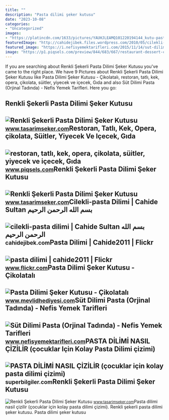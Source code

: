 ```yaml
---
title: ""
description: "Pasta dilimi şeker kutusu"
date: "2023-10-08"
categories:
- "Uncategorized"
images:
- "https://platincdn.com/1633/pictures/YAUHJLEAMQ101220194144_kutu-pasta-dilimi-kakao-4.jpg"
featuredImage: "http://cahidejibek.files.wordpress.com/2010/05/cilekli-past.jpg"
featured_image: "https://i.nefisyemektarifleri.com/2015/11/14/sut-dilimi-pasta-orjinal-tadinda.jpeg"
image: "https://p1.piqsels.com/preview/844/683/667/restaurant-dessert-cake-opera-chocolate-sweet.jpg"
---
```


If you are searching about Renkli Şekerli Pasta Dilimi Şeker Kutusu you've came to the right place. We have 9 Pictures about Renkli Şekerli Pasta Dilimi Şeker Kutusu like Pasta Dilimi Şeker Kutusu - Çikolatalı, restoran, tatlı, kek, opera, çikolata, süitler, yiyecek ve içecek, Gıda and also Süt Dilimi Pasta (Orjinal Tadında) - Nefis Yemek Tarifleri. Here you go:

Renkli Şekerli Pasta Dilimi Şeker Kutusu
----------------------------------------

 ![Renkli Şekerli Pasta Dilimi Şeker Kutusu](https://platincdn.com/2658/pictures/LNEPGQMORZ1221201924714_kutu-pasta-dilimi-seker-5.jpg) <small>www.tasarimseker.com</small>Restoran, Tatlı, Kek, Opera, çikolata, Süitler, Yiyecek Ve Içecek, Gıda
-----------------------------------------------------------------------

 ![restoran, tatlı, kek, opera, çikolata, süitler, yiyecek ve içecek, Gıda](https://p1.piqsels.com/preview/844/683/667/restaurant-dessert-cake-opera-chocolate-sweet.jpg) <small>www.piqsels.com</small>Renkli Şekerli Pasta Dilimi Şeker Kutusu
----------------------------------------

 ![Renkli Şekerli Pasta Dilimi Şeker Kutusu](https://platincdn.com/2658/pictures/SVKQXLYNCK1221201924710_kutu-pasta-dilimi-seker-1.jpg) <small>www.tasarimseker.com</small>Cilekli-pasta Dilimi | Cahide Sultan بسم الله الرحمن الرحيم
-----------------------------------------------------------

 ![cilekli-pasta dilimi | Cahide Sultan بسم الله الرحمن الرحيم](http://cahidejibek.files.wordpress.com/2010/05/cilekli-past.jpg) <small>cahidejibek.com</small>Pasta Dilimi | Cahide2011 | Flickr
----------------------------------

 ![pasta dilimi | cahide2011 | Flickr](https://live.staticflickr.com/7153/6475976009_7496601497_b.jpg) <small>www.flickr.com</small>Pasta Dilimi Şeker Kutusu - Çikolatalı
--------------------------------------

 ![Pasta Dilimi Şeker Kutusu - Çikolatalı](https://platincdn.com/1633/pictures/YAUHJLEAMQ101220194144_kutu-pasta-dilimi-kakao-4.jpg) <small>www.mevlidhediyesi.com</small>Süt Dilimi Pasta (Orjinal Tadında) - Nefis Yemek Tarifleri
----------------------------------------------------------

 ![Süt Dilimi Pasta (Orjinal Tadında) - Nefis Yemek Tarifleri](https://i.nefisyemektarifleri.com/2015/11/14/sut-dilimi-pasta-orjinal-tadinda.jpeg) <small>www.nefisyemektarifleri.com</small>PASTA DİLİMİ NASIL ÇİZİLİR (çocuklar Için Kolay Pasta Dilimi çizimi)
--------------------------------------------------------------------

 ![PASTA DİLİMİ NASIL ÇİZİLİR (çocuklar için kolay pasta dilimi çizimi)](https://cdn.superbilgiler.com/wp-content/uploads/2022/09/PASTA-DILIMI-NASIL-CIZILIR-cocuklar-icin-kolay-pasta-dilimi-cizimi.jpg) <small>superbilgiler.com</small>Renkli Şekerli Pasta Dilimi Şeker Kutusu
----------------------------------------

 ![Renkli Şekerli Pasta Dilimi Şeker Kutusu](https://platincdn.com/2658/pictures/TZBILIFTAT1221201924714_kutu-pasta-dilimi-seker-4.jpg) <small>www.tasarimseker.com</small>Pasta di̇li̇mi̇ nasil çi̇zi̇li̇r (çocuklar için kolay pasta dilimi çizimi). Renkli şekerli pasta dilimi şeker kutusu. Pasta dilimi şeker kutusu
